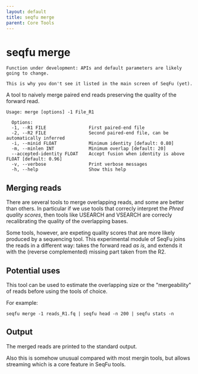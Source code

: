 ```yaml
---
layout: default
title: seqfu merge
parent: Core Tools
---
```



# seqfu merge

```note
Function under development: APIs and default parameters are likely going to change.

This is why you don't see it listed in the main screen of SeqFu (yet).
```

A tool to naively merge paired end reads preserving the quality of the forward read.

```
Usage: merge [options] -1 File_R1

  Options:
  -1, --R1 FILE                First paired-end file
  -2, --R2 FILE                Second paired-end file, can be automatically inferred  
  -i, --minid FLOAT            Minimum identity [default: 0.80]
  -m, --minlen INT             Minimum overlap [default: 20]
  --accepted-identity FLOAT    Accept fusion when identity is above FLOAT [default: 0.96]
  -v, --verbose                Print verbose messages
  -h, --help                   Show this help
```

## Merging reads

There are several tools to merge overlapping reads, and some are better than others.
In particular if we use tools that correcly interpret the _Phred quality scores_, then
tools like USEARCH and VSEARCH are correcly recalibrating the quality of the overlapping
bases.

Some tools, however, are expeting quality scores that are more likely produced by a
sequencing tool. This experimental module of SeqFu joins the reads in a different way:
takes the forward read _as is_, and extends it with the (reverse complemented) missing
part taken from the R2. 

## Potential uses

This tool can be used to estimate the overlapping size or the "mergeability" of reads 
before using the tools of choice.

For example:
```
seqfu merge -1 reads_R1.fq | seqfu head -n 200 | seqfu stats -n
```

## Output
The merged reads are printed to the standard output.

Also this is somehow unusual compared with most mergin tools, but allows streaming which
is a core feature in SeqFu tools.